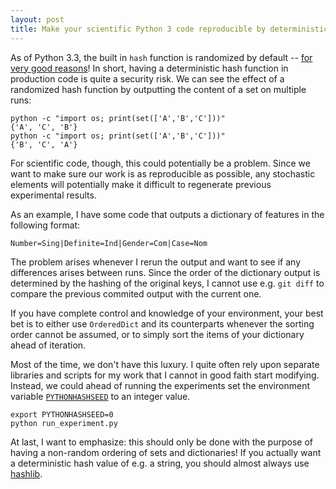 ```yaml
---
layout: post
title: Make your scientific Python 3 code reproducible by deterministic hashing
---
```


As of Python 3.3, the built in `hash` function is randomized by default -- [for very good reasons](https://mail.python.org/pipermail/python-announce-list/2012-March/009394.html)! In short, having a deterministic hash function in production code is quite a security risk. We can see the effect of a randomized hash function by outputting the content of a set on multiple runs:

    python -c "import os; print(set(['A','B','C']))"
    {'A', 'C', 'B'}
    python -c "import os; print(set(['A','B','C']))"
    {'B', 'C', 'A'}


For scientific code, though, this could potentially be a problem. Since we want to make sure our work is as reproducible as possible, any stochastic elements will potentially make it difficult to regenerate previous experimental results. 

As an example, I have some code that outputs a dictionary of features in the following format:

    Number=Sing|Definite=Ind|Gender=Com|Case=Nom

The problem arises whenever I rerun the output and want to see if any differences arises between runs. Since the order of the dictionary output is determined by the hashing of the original keys, I cannot use e.g. `git diff` to compare the previous commited output with the current one. 

If you have complete control and knowledge of your environment, your best bet is to either use `OrderedDict` and its counterparts whenever the sorting order cannot be assumed, or to simply sort the items of your dictionary ahead of iteration.

Most of the time, we don't have this luxury. I quite often rely upon separate libraries and scripts for my work that I cannot in good faith start modifying. Instead, we could ahead of running the experiments set the environment variable [`PYTHONHASHSEED`](https://docs.python.org/3.3/using/cmdline.html#envvar-PYTHONHASHSEED) to an integer value.

    export PYTHONHASHSEED=0
    python run_experiment.py



At last, I want to emphasize: this should only be done with the purpose of having a non-random ordering of sets and dictionaries! If you actually want a deterministic hash value of e.g. a string, you should almost always use [hashlib](https://docs.python.org/3/library/hashlib.html).
